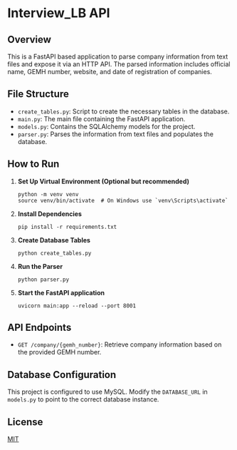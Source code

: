 
# Interview_LB API

## Overview

This is a FastAPI based application to parse company information from text files and expose it via an HTTP API. The parsed information includes official name, GEMH number, website, and date of registration of companies.

## File Structure

- `create_tables.py`: Script to create the necessary tables in the database.
- `main.py`: The main file containing the FastAPI application.
- `models.py`: Contains the SQLAlchemy models for the project.
- `parser.py`: Parses the information from text files and populates the database.

## How to Run


1. **Set Up Virtual Environment (Optional but recommended)**
   ```shell
   python -m venv venv
   source venv/bin/activate  # On Windows use `venv\Scripts\activate`
   ```

2. **Install Dependencies**
   ```shell
   pip install -r requirements.txt
   ```

3. **Create Database Tables**
   ```shell
   python create_tables.py
   ```

4. **Run the Parser**
   ```shell
   python parser.py
   ```

5. **Start the FastAPI application**
   ```shell
   uvicorn main:app --reload --port 8001
   ```

## API Endpoints

- `GET /company/{gemh_number}`: Retrieve company information based on the provided GEMH number.

## Database Configuration

This project is configured to use MySQL. Modify the `DATABASE_URL` in `models.py` to point to the correct database instance.

## License

[MIT](LICENSE)
